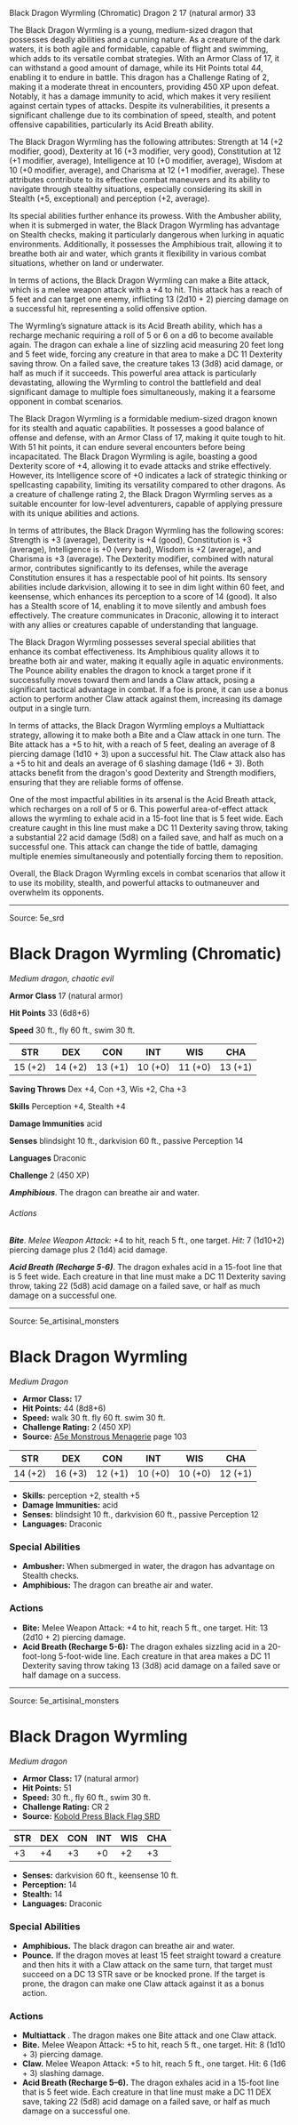 <MonsterName/>Black Dragon Wyrmling (Chromatic)</MonsterName>
<CreatureType/>Dragon</CreatureType>
<CR/>2</CR>
<AC/>17 (natural armor)</AC>
<HP/>33</HP>
<summary>The Black Dragon Wyrmling is a young, medium-sized dragon that possesses deadly abilities and a cunning nature. As a creature of the dark waters, it is both agile and formidable, capable of flight and swimming, which adds to its versatile combat strategies. With an Armor Class of 17, it can withstand a good amount of damage, while its Hit Points total 44, enabling it to endure in battle. This dragon has a Challenge Rating of 2, making it a moderate threat in encounters, providing 450 XP upon defeat. Notably, it has a damage immunity to acid, which makes it very resilient against certain types of attacks. Despite its vulnerabilities, it presents a significant challenge due to its combination of speed, stealth, and potent offensive capabilities, particularly its Acid Breath ability.</summary>

<detail>

The Black Dragon Wyrmling has the following attributes: Strength at 14 (+2 modifier, good), Dexterity at 16 (+3 modifier, very good), Constitution at 12 (+1 modifier, average), Intelligence at 10 (+0 modifier, average), Wisdom at 10 (+0 modifier, average), and Charisma at 12 (+1 modifier, average). These attributes contribute to its effective combat maneuvers and its ability to navigate through stealthy situations, especially considering its skill in Stealth (+5, exceptional) and perception (+2, average). 

Its special abilities further enhance its prowess. With the Ambusher ability, when it is submerged in water, the Black Dragon Wyrmling has advantage on Stealth checks, making it particularly dangerous when lurking in aquatic environments. Additionally, it possesses the Amphibious trait, allowing it to breathe both air and water, which grants it flexibility in various combat situations, whether on land or underwater.

In terms of actions, the Black Dragon Wyrmling can make a Bite attack, which is a melee weapon attack with a +4 to hit. This attack has a reach of 5 feet and can target one enemy, inflicting 13 (2d10 + 2) piercing damage on a successful hit, representing a solid offensive option. 

The Wyrmling’s signature attack is its Acid Breath ability, which has a recharge mechanic requiring a roll of 5 or 6 on a d6 to become available again. The dragon can exhale a line of sizzling acid measuring 20 feet long and 5 feet wide, forcing any creature in that area to make a DC 11 Dexterity saving throw. On a failed save, the creature takes 13 (3d8) acid damage, or half as much if it succeeds. This powerful area attack is particularly devastating, allowing the Wyrmling to control the battlefield and deal significant damage to multiple foes simultaneously, making it a fearsome opponent in combat scenarios.

The Black Dragon Wyrmling is a formidable medium-sized dragon known for its stealth and aquatic capabilities. It possesses a good balance of offense and defense, with an Armor Class of 17, making it quite tough to hit. With 51 hit points, it can endure several encounters before being incapacitated. The Black Dragon Wyrmling is agile, boasting a good Dexterity score of +4, allowing it to evade attacks and strike effectively. However, its Intelligence score of +0 indicates a lack of strategic thinking or spellcasting capability, limiting its versatility compared to other dragons. As a creature of challenge rating 2, the Black Dragon Wyrmling serves as a suitable encounter for low-level adventurers, capable of applying pressure with its unique abilities and actions.

In terms of attributes, the Black Dragon Wyrmling has the following scores: Strength is +3 (average), Dexterity is +4 (good), Constitution is +3 (average), Intelligence is +0 (very bad), Wisdom is +2 (average), and Charisma is +3 (average). The Dexterity modifier, combined with natural armor, contributes significantly to its defenses, while the average Constitution ensures it has a respectable pool of hit points. Its sensory abilities include darkvision, allowing it to see in dim light within 60 feet, and keensense, which enhances its perception to a score of 14 (good). It also has a Stealth score of 14, enabling it to move silently and ambush foes effectively. The creature communicates in Draconic, allowing it to interact with any allies or creatures capable of understanding that language.

The Black Dragon Wyrmling possesses several special abilities that enhance its combat effectiveness. Its Amphibious quality allows it to breathe both air and water, making it equally agile in aquatic environments. The Pounce ability enables the dragon to knock a target prone if it successfully moves toward them and lands a Claw attack, posing a significant tactical advantage in combat. If a foe is prone, it can use a bonus action to perform another Claw attack against them, increasing its damage output in a single turn.

In terms of attacks, the Black Dragon Wyrmling employs a Multiattack strategy, allowing it to make both a Bite and a Claw attack in one turn. The Bite attack has a +5 to hit, with a reach of 5 feet, dealing an average of 8 piercing damage (1d10 + 3) upon a successful hit. The Claw attack also has a +5 to hit and deals an average of 6 slashing damage (1d6 + 3). Both attacks benefit from the dragon's good Dexterity and Strength modifiers, ensuring that they are reliable forms of offense.

One of the most impactful abilities in its arsenal is the Acid Breath attack, which recharges on a roll of 5 or 6. This powerful area-of-effect attack allows the wyrmling to exhale acid in a 15-foot line that is 5 feet wide. Each creature caught in this line must make a DC 11 Dexterity saving throw, taking a substantial 22 acid damage (5d8) on a failed save, and half as much on a successful one. This attack can change the tide of battle, damaging multiple enemies simultaneously and potentially forcing them to reposition.

Overall, the Black Dragon Wyrmling excels in combat scenarios that allow it to use its mobility, stealth, and powerful attacks to outmaneuver and overwhelm its opponents.</detail>



---

Source: 5e_srd

# Black Dragon Wyrmling (Chromatic)

*Medium dragon, chaotic evil*

**Armor Class** 17 (natural armor)

**Hit Points** 33 (6d8+6)

**Speed** 30 ft., fly 60 ft., swim 30 ft.

| STR     | DEX     | CON     | INT     | WIS     | CHA     |
|---------|---------|---------|---------|---------|---------|
| 15 (+2) | 14 (+2) | 13 (+1) | 10 (+0) | 11 (+0) | 13 (+1) |

**Saving Throws** Dex +4, Con +3, Wis +2, Cha +3

**Skills** Perception +4, Stealth +4

**Damage Immunities** acid

**Senses** blindsight 10 ft., darkvision 60 ft., passive Perception 14

**Languages** Draconic

**Challenge** 2 (450 XP)

***Amphibious***. The dragon can breathe air and water.

###### Actions

***Bite***. *Melee Weapon Attack:* +4 to hit, reach 5 ft., one target. *Hit:* 7 (1d10+2) piercing damage plus 2 (1d4) acid damage.

***Acid Breath (Recharge 5-6)***. The dragon exhales acid in a 15-foot line that is 5 feet wide. Each creature in that line must make a DC 11 Dexterity saving throw, taking 22 (5d8) acid damage on a failed save, or half as much damage on a successful one.




---

Source: 5e_artisinal_monsters

# Black Dragon Wyrmling

*Medium* *Dragon*

- **Armor Class:** 17
- **Hit Points:** 44 (8d8+6)
- **Speed:** walk 30 ft. fly 60 ft. swim 30 ft.
- **Challenge Rating:** 2 (450 XP)
- **Source:** [A5e Monstrous Menagerie](https://enpublishingrpg.com/products/level-up-monstrous-menagerie-a5e) page 103

| STR | DEX | CON | INT | WIS | CHA |
| --- | --- | --- | --- | --- | --- |
| 14 (+2) | 16 (+3) | 12 (+1) | 10 (+0) | 10 (+0) | 12 (+1) |

- **Skills:** perception +2, stealth +5
- **Damage Immunities:** acid
- **Senses:** blindsight 10 ft., darkvision 60 ft., passive Perception 12
- **Languages:** Draconic

### Special Abilities

- **Ambusher:** When submerged in water, the dragon has advantage on Stealth checks.
- **Amphibious:** The dragon can breathe air and water.

### Actions

- **Bite:** Melee Weapon Attack: +4 to hit, reach 5 ft., one target. Hit: 13 (2d10 + 2) piercing damage.
- **Acid Breath (Recharge 5-6):** The dragon exhales sizzling acid in a 20-foot-long  5-foot-wide line. Each creature in that area makes a DC 11 Dexterity saving throw  taking 13 (3d8) acid damage on a failed save or half damage on a success.






---

Source: 5e_artisinal_monsters

# Black Dragon Wyrmling

*Medium dragon*

- **Armor Class:** 17 (natural armor)
- **Hit Points:** 51
- **Speed:** 30 ft., fly 60 ft., swim 30 ft.
- **Challenge Rating:** CR 2
- **Source:** [Kobold Press Black Flag SRD](https://koboldpress.com/black-flag-roleplaying/)

| STR | DEX | CON | INT | WIS | CHA |
| --- | --- | --- | --- | --- | --- |
| +3 | +4 | +3 | +0 | +2 | +3 |

- **Senses:** darkvision 60 ft., keensense 10 ft.
- **Perception:** 14
- **Stealth:** 14
- **Languages:** Draconic

### Special Abilities

- **Amphibious.** The black dragon can breathe air and water.
- **Pounce.** If the dragon moves at least 15 feet straight toward a creature and then hits it with a Claw attack on the same turn, that target must succeed on a DC 13 STR save or be knocked prone. If the target is prone, the dragon can make one Claw attack against it as a bonus action.

### Actions

- **Multiattack** . The dragon makes one Bite attack and one Claw attack.
- **Bite.** Melee Weapon Attack: +5 to hit, reach 5 ft., one target. Hit: 8 (1d10 + 3) piercing damage.
- **Claw.** Melee Weapon Attack: +5 to hit, reach 5 ft., one target. Hit: 6 (1d6 + 3) slashing damage.
- **Acid Breath (Recharge 5–6).** The dragon exhales acid in a 15-foot line that is 5 feet wide. Each creature in that line must make a DC 11 DEX save, taking 22 (5d8) acid damage on a failed save, or half as much damage on a successful one.



